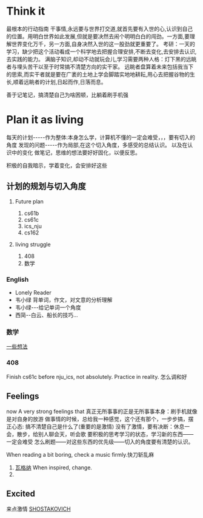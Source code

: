 # Think it
最根本的行动指南
干事情,永远要与世界打交道,就首先要有入世的心,认识到自己的位置。用明白世界如此发展,但就是要决然去闹个明明白白的闯劲。一方面,要理解世界变化万千，另一方面,自身决然入世的这一股劲就更重要了。
考研：一天的学习，缺少把这个活动看成一个科学地去把握合理安排,不断去变化,去安排去认识,去实践的能力。
满脑子知识,却动不动就玩会儿,学习需要两种人格：灯下黑的远眺者与埋头苦干以至于时常搞不清楚方向的实干家。
远眺者盘算着未来包括我当下的思索,而实干者就是要在广袤的土地上学会脚踏实地地耕耘,用心去把握谷物的生长,顺着远眺者的计划,日起而作,日落而息。

善于记笔记，搞清楚自己为啥困顿，比躺着刷手机强
# Plan it as living
每天的计划-----作为整体:本身怎么学，计算机不懂的一定会难受，，，要有切入的角度
发现的问题-----作为局部,在这个切入角度，多感受的总结认识。
以及在认识中的变化
做笔记，思维的想法要好好固化，以便反思。


积极的自我暗示，学着变化，会安排好这些

## 计划的规划与切入角度
1. Future plan
    1. cs61b
    2. cs61c
    3. ics_nju
    4. cs162

2. living struggle
    1. 408
    2. 数学

### English
* Lonely Reader
* 韦小绿
背单词，作文，对文意的分析理解
* 韦小绿---给记单词一个角度
* 西简--白云、船长的技巧...

### 数学
[一些想法](https://www.bilibili.com/video/BV1Hn4y1f7gc/?spm_id_from=333.1007.top_right_bar_window_history.content.click&vd_source=200de2063d50f5bf2560cfd0c5dd0c61)
### 408
Finish cs61c before nju_ics, not absolutely. Practice in reality.
怎么调和好


## Feelings
now A very strong feelings that 真正无所事事的正是无所事事本身：刷手机就像是对自身的放游
做事情的时候，总给我一种感觉，这个还有那个，一步步搞，摆正心态: 搞不清楚自己是什么了(重要的是激情)
没有了激情，要有决断：休息一会，散步，给别人聊会天，听会歌
要积极的思考学习的状态，学习新的东西——一定会难受
怎么刷题——对这些东西的优先级——切入的角度要有清楚的认识。

When reading a bit boring, check a music firmly.快刀斩乱麻
1. [瓦格纳](https://www.bilibili.com/video/BV1BU4y187ck/?spm_id_from=333.999.0.0&vd_source=200de2063d50f5bf2560cfd0c5dd0c61)
When inspired, change.
2. 

## Excited
来点激情
[SHOSTAKOVICH](https://www.bilibili.com/video/BV1Hx411W7uj?p=11)